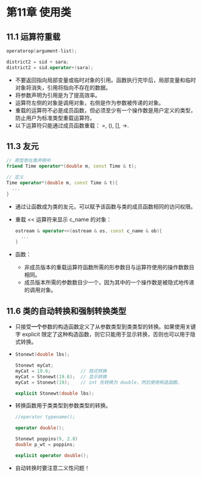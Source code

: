 # 第11章 使用类



## 11.1 运算符重载

```c++
operatorop(argument-list);

district2 = sid + sara;
district2 = sid.operator+(sara);
```

- 不要返回指向局部变量或临时对象的引用。函数执行完毕后，局部变量和临时对象将消失，引用将指向不存在的数据。
- 将参数声明为引用是为了提高效率。
- 运算符左侧的对象是调用对象，右侧是作为参数被传递的对象。
- 重载的运算符不必是成员函数，但必须至少有一个操作数是用户定义的类型，防止用户为标准类型重载运算符。
- 以下运算符只能通过成员函数重载： =, (), [], ->.



## 11.3 友元

```c++
// 原型放在类声明中
friend Time operator*(double m, const Time & t);

// 定义
Time operator*(double m, const Time & t){
  ...
}
```

- 通过让函数成为类的友元，可以赋予该函数与类的成员函数相同的访问权限。

- 重载 << 运算符来显示 c_name 的对象：

  ```c++
  ostream & operator<<(ostream & os, const c_name & ob){
  	...
  }
  ```

- 函数：

  - 非成员版本的重载运算符函数所需的形参数目与运算符使用的操作数数目相同。
  - 成员版本所需的参数数目少一个，因为其中的一个操作数是被隐式地传递的调用对象。



## 11.6 类的自动转换和强制转换类型

- 只接受**一个**参数的构造函数定义了从参数类型到类类型的转换。如果使用关键字 explicit 限定了这种构造函数，则它只能用于显示转换，否则也可以用于隐式转换。

- ```c++
  Stonewt(double lbs);
  
  Stonewt myCat;
  myCat = 19.6;           // 隐式转换
  myCat = Stonewt(19.6);  // 显示转换
  myCat = Stonewt(19);    // int 先转换为 double，然后使用构造函数。
  
  explicit Stonewt(double lbs);
  ```

- 转换函数用于类类型到参数类型的转换。

  ```c++
  //operator typename();
  
  operator double();
  
  Stonewt poppins(9, 2.8)
  double p_wt = poppins;
  
  explicit operator double();
  ```

- 自动转换时要注意二义性问题！